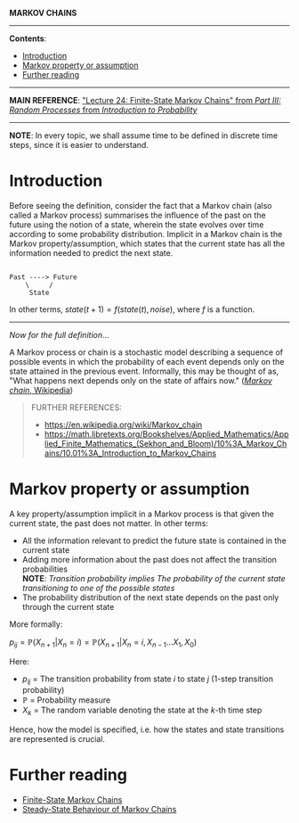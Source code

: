 **MARKOV CHAINS**

---

**Contents**:

- [Introduction](#introduction)
- [Markov property or assumption](#markov-property-or-assumption)
- [Further reading](#further-reading)

---

**MAIN REFERENCE**: ["Lecture 24: Finite-State Markov Chains" from _Part III: Random Processes_ from _Introduction to Probability_](https://ocw.mit.edu/courses/res-6-012-introduction-to-probability-spring-2018/pages/part-iii-random-processes/)

---

**NOTE**: In every topic, we shall assume time to be defined in discrete time steps, since it is easier to understand.

# Introduction

Before seeing the definition, consider the fact that a Markov chain (also called a Markov process) summarises the influence of the past on the future using the notion of a state, wherein the state evolves over time according to some probability distribution. Implicit in a Markov chain is the Markov property/assumption, which states that the current state has all the information needed to predict the next state.

```

Past ----> Future
    \     /
     State

```

In other terms, $state(t+1) = f(state(t), noise)$, where $f$ is a function.

---

_Now for the full definition_...

A Markov process or chain is a stochastic model describing a sequence of possible events in which the probability of each event depends only on the state attained in the previous event. Informally, this may be thought of as, "What happens next depends only on the state of affairs now." ([_Markov chain_, Wikipedia](https://en.wikipedia.org/wiki/Markov_chain))

> FURTHER REFERENCES:
> - https://en.wikipedia.org/wiki/Markov_chain
> - https://math.libretexts.org/Bookshelves/Applied_Mathematics/Applied_Finite_Mathematics_(Sekhon_and_Bloom)/10%3A_Markov_Chains/10.01%3A_Introduction_to_Markov_Chains

# Markov property or assumption

A key property/assumption implicit in a Markov process is that given the current state, the past does not matter. In other terms:

- All the information relevant to predict the future state is contained in the current state
- Adding more information about the past does not affect the transition probabilities <br> **NOTE**: _Transition probability_ $implies$ _The probability of the current state transitioning to one of the possible states_
- The probability distribution of the next state depends on the past only through the current state

More formally:

$p_{ij} = \mathbb{P}(X_{n+1} | X_n = i) = \mathbb{P}(X_{n+1} | X_n = i, X_{n-1} ... X_1, X_0)$

Here:

- $p_{ij}$ = The transition probability from state $i$ to state $j$ (1-step transition probability)
- $\mathbb{P}$ = Probability measure
- $X_k$ = The random variable denoting the state at the $k$-th time step

Hence, how the model is specified, i.e. how the states and state transitions are represented is crucial.

# Further reading

- [Finite-State Markov Chains](https://github.com/pranigopu/mastersProject/blob/main/NOTES/markov-chains/finite-state-markov-chains.md)
- [Steady-State Behaviour of Markov Chains]()

